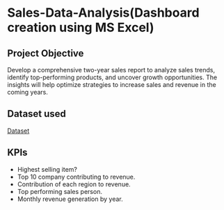 # Sales-Data-Analysis(Dashboard creation using MS Excel)
## Project Objective
Develop a comprehensive two-year sales report to analyze sales trends, identify top-performing products, and uncover growth opportunities. The insights will help optimize strategies to increase sales and revenue in the coming years.

## Dataset used
<a href="https://github.com/Ayeshungjosephat/Sales-data-analysis-dashboard/blob/main/Interactive%20Excel%20Dashboard%20_%20Sample%20Data.xlsx">Dataset</a>

## KPIs
- Highest selling item?
- Top 10 company contributing to revenue.
- Contribution of each region to revenue.
- Top performing sales person.
- Monthly revenue generation by year.
